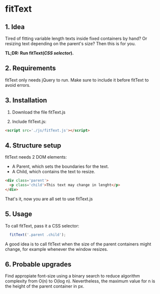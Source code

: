 # fitText

<h2>1. Idea</h2>

Tired of fitting variable length texts inside fixed containers by hand? Or resizing text depending on the parent's size? Then this is for you.

**TL;DR: Run fitText(*CSS selector*).**

<h2>2. Requirements</h2>

fitText only needs jQuery to run. Make sure to include it before fitText to avoid errors.

<h2>3. Installation</h2>

1. Download the file fitText.js

2. Include fitText.js:

```html
<script src='./js/fitText.js'></script>
```

<h2>4. Structure setup</h2>

fitText needs 2 DOM elements:

<ul>
  <li>A Parent, which sets the boundaries for the text. </li>
  <li>A Child, which contains the text to resize. </li>
</ul>

```html
<div class='parent'>
  <p class='child'>This text may change in lenght</p>
</div>
```

That's it, now you are all set to use fitText.js

<h2>5. Usage</h2>

To call fitText, pass it a CSS selector:

```javascript
  fitText('.parent .child');
```

A good idea is to call fitText when the size of the parent containers might change, for example whenever the window resizes.

<h2>6. Probable upgrades</h2>

Find appropiate font-size using a binary search to reduce algorithm complexity from O(n) to O(log n). Nevertheless, the maximum value for n is the height of the parent container in px. 

